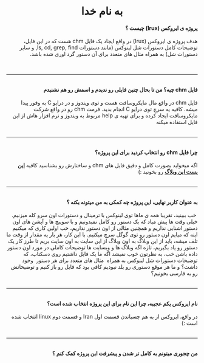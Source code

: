 <h1 style="text-align: center;">به نام خدا</h1>
<div dir="rtl"><strong>پروژه ی ایروکس (Irux) چیست ؟</strong></div>
<div dir="rtl">&nbsp;</div>
<div dir="rtl">هدف پروژه ی ایروکس (Irux) در واقع ایجاد یک فایل chm هست که در این فایل، توضیحات کامل دستورات شل لینوکس (مانند دستورات ls, cd, grep, find, و سایر دستورات شل) به همراه مثال های متعدد برای آن دستور گرد اوری شده باشد.</div>
<div dir="rtl">
<p>&nbsp;</p>
<hr /></div>
<div dir="rtl">&nbsp;</div>
<div dir="rtl"><strong>فایل chm چیه؟ من تا بحال چنین فایلی رو ندیدم و اسمش رو هم نشنیدم</strong></div>
<div dir="rtl">&nbsp;</div>
<div dir="rtl">فایل chm در واقع مال مایکروسافت هست و توی ویندوز و در درایو C به وفور پیدا میشه. کافیه یه سرچ توی درایو C انجام بدید. فرمت chm رو در واقع شرکت مایکروسافت ایجاد کرده و برای تهیه ی help مربوط به ویندوز و نرم افزار هاش از این فایل استفاده میکنه</div>
<div dir="rtl">&nbsp;</div>
<div dir="rtl"><hr /></div>
<div dir="rtl">&nbsp;</div>
<div dir="rtl"><strong>چرا فایل chm رو انتخاب کردید برای این پروژه؟&nbsp;</strong></div>
<div dir="rtl">&nbsp;</div>
<div dir="rtl">اگه میخواید بصورت کامل و دقیق فایل های chm و ساختارش رو بشناسید کافیه <a href="http://linux-geek.blog.ir/1396/06/13/%D9%87%D9%85%D9%87-%DA%86%DB%8C%D8%B2-%D8%AF%D8%B1%D8%A8%D8%A7%D8%B1%D9%87-%D9%81%D8%A7%DB%8C%D9%84-%D9%87%D8%A7%DB%8C-chm"><strong>این پست این وبلاگ</strong></a> رو بخونید :)</div>
<div dir="rtl"><br /><hr /></div>
<div dir="rtl">&nbsp;</div>
<div dir="rtl"><strong>به عنوان کاربر نهایی، این پروژه چه کمکی به من میتونه بکنه ؟</strong></div>
<div dir="rtl">&nbsp;</div>
<div dir="rtl">&nbsp;خب ببینید، تقریبا همه ی ماها توی لینوکس با ترمینال و دستورات اون سرو کله میزنیم. خیلی وقت ها پیش میاد که یک دستور رو کامل نمیدونیم و با سوییچ ها و آپشن های اون دستور اشنایی نداریم و همچنین مثالی از اون دستور نداریم، خب اولین کاری که میکنیم اینه که میایم اون دستور رو توی گوگل سرچ میکنیم. با این کار، هر بار یه مقدار از وقت ما تلف میشه، باید از این وبلاگ به اون وبلاگ از این سایت به اون سایت بریم تا طرز کار یک دستور رو یاد بگیریم، تازه اگه وبلاگ ها و وبسایت ها توضیحات کاملی در مورد اون دستور داده باشن خب، به نظرتون خوب نمیشد اگه ما یک فایل داشتیم روی دسکتاپ، که توضیحات دستورات شل لینوکس به همراه &nbsp;مثال های متعدد برای هر دستور &nbsp;وجود داشت؟ و ما هر موقع دستوری رو بلد نبودیم کافی بود که فایل رو باز کنیم و توضیحاتش رو به فارسی بخونیم؟</div>
<div dir="rtl">&nbsp;</div>
<div dir="rtl"><hr /></div>
<div dir="rtl">&nbsp;</div>
<div dir="rtl"><strong>نام ایروکس یکم عجیبه، چرا این نام برای این پروژه انتخاب شده است؟</strong></div>
<div dir="rtl">&nbsp;</div>
<div dir="rtl">در واقع، ایروکس از به هم چسباندن قسمت اول Iran و قسمت دوم linux انتخاب شده است :)</div>
<div dir="rtl">&nbsp;</div>
<div dir="rtl"><hr /></div>
<div dir="rtl">&nbsp;</div>
<div dir="rtl"><strong>من چجوری میتونم به کامل تر شدن و پیشرفت این پروژه کمک کنم ؟</strong></div>
<p>&nbsp;</p>

